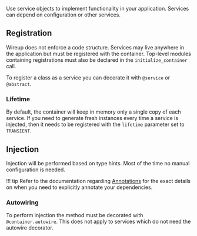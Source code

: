 Use service objects to implement functionality in your application. Services can depend on configuration or other services.

## Registration
Wireup does not enforce a code structure. Services may live anywhere in the application but must 
be registered with the container. 
Top-level modules containing registrations must also be declared in the `initialize_container` call.

To register a class as a service you can decorate it with `@service` or `@abstract`.

### Lifetime
By default, the container will keep in memory only a single copy of each service. 
If you need to generate fresh instances every time a service is injected, 
then it needs to be registered with the `lifetime` parameter set to `TRANSIENT`.

## Injection
Injection will be performed based on type hints. Most of the time no manual configuration is needed.

!!! tip
    Refer to the documentation regarding [Annotations](annotations.md) for the exact details on when you need
    to explicitly annotate your dependencies.

### Autowiring
To perform injection the method must be decorated with `@container.autowire`. This does not apply to services
which do not need the autowire decorator.
